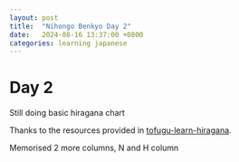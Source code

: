 ```yaml
---
layout: post
title:  "Nihongo Benkyo Day 2"
date:   2024-08-16 13:37:00 +0800
categories: learning japanese
---
```


# Day 2
Still doing basic hiragana chart

Thanks to the resources provided in [tofugu-learn-hiragana].

Memorised 2 more columns, N and H column

[tofugu-learn-hiragana]: https://www.tofugu.com/japanese/learn-hiragana/?utm_source=Tofugu&utm_medium=Article&utm_campaign=Learn%20Japanese
